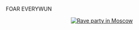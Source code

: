 FOAR EVERYWUN

<p align="center">
  <a href="https://unsplash.com/@5tep5" target="_blank">
    <img alt="Rave party in Moscow" src="https://raw.githubusercontent.com/fuckadey/fuckadey/dev/raaaaave.jpg" />
  </a>
</p>
